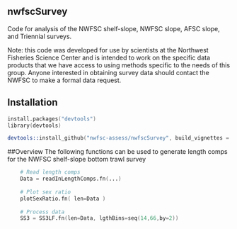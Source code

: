 ## nwfscSurvey
Code for analysis of the NWFSC shelf-slope, NWFSC slope, AFSC slope, and Triennial surveys.

Note: this code was developed for use by scientists at the Northwest Fisheries Science Center and is intended to work on the specific data products that we have access to using methods specific to the needs of this group. Anyone interested in obtaining survey data should contact the NWFSC to make a formal data request.

## Installation

```S
install.packages("devtools")
library(devtools)

devtools::install_github("nwfsc-assess/nwfscSurvey", build_vignettes = TRUE)
```


##Overview
The following functions can be used to generate length comps for the NWFSC shelf-slope bottom trawl survey

```S    
	# Read length comps
	Data = readInLengthComps.fn(...)
    
	# Plot sex ratio
	plotSexRatio.fn( len=Data )
    
	# Process data
	SS3 = SS3LF.fn(len=Data, lgthBins=seq(14,66,by=2))
```
